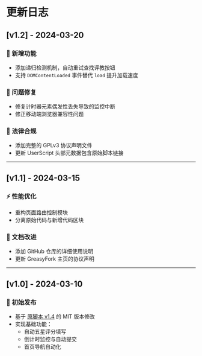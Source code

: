 # 更新日志

## [v1.2] - 2024-03-20  
### 🌟 新增功能  
- 添加递归检测机制，自动重试查找评教按钮  
- 支持 `DOMContentLoaded` 事件替代 `load` 提升加载速度  

### 🐛 问题修复  
- 修复计时器元素偶发性丢失导致的监控中断  
- 修正移动端浏览器兼容性问题  

### 📜 法律合规  
- 添加完整的 GPLv3 协议声明文件  
- 更新 UserScript 头部元数据包含原始脚本链接  

---

## [v1.1] - 2024-03-15  
### ⚡ 性能优化  
- 重构页面路由控制模块  
- 分离原始代码与新增代码区块  

### 📄 文档改进  
- 添加 GitHub 仓库的详细使用说明  
- 更新 GreasyFork 主页的协议声明  

---

## [v1.0] - 2024-03-10  
### 🚀 初始发布  
- 基于 [原脚本 v1.4](https://greasyfork.org/zh-CN/scripts/521265) 的 MIT 版本修改  
- 实现基础功能：  
  - 自动五星评分填写  
  - 倒计时监控与自动提交  
  - 首页导航自动化  
